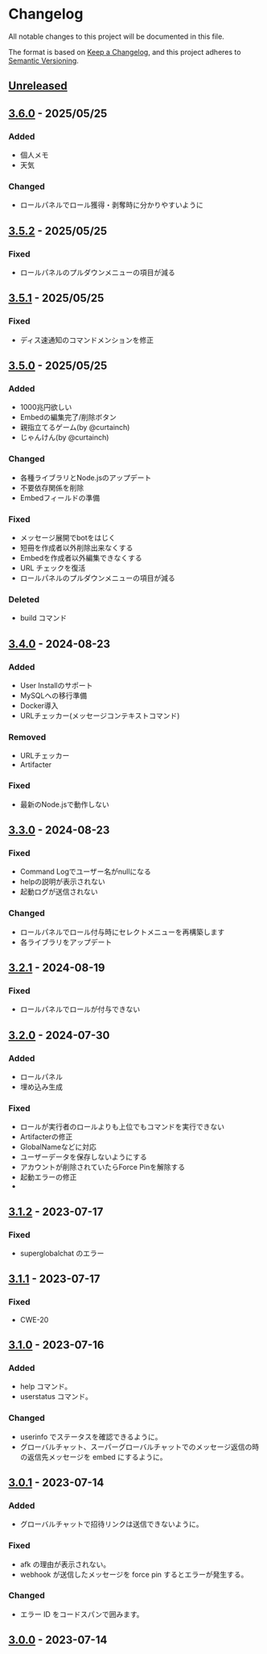 # Changelog

All notable changes to this project will be documented in this file.

The format is based on [Keep a Changelog](https://keepachangelog.com/en/1.1.0/),
and this project adheres to [Semantic Versioning](https://semver.org/spec/v2.0.0.html).

## [Unreleased](https://github.com/aqued-dev/aqued/compare/3.6.0...HEAD)

## [3.6.0](https://github.com/aqued-dev/aqued/compare/3.5.2...3.6.0) - 2025/05/25

### Added

- 個人メモ
- 天気

### Changed

- ロールパネルでロール獲得・剥奪時に分かりやすいように

## [3.5.2](https://github.com/aqued-dev/aqued/compare/3.5.1...3.5.2) - 2025/05/25

### Fixed

- ロールパネルのプルダウンメニューの項目が減る

## [3.5.1](https://github.com/aqued-dev/aqued/compare/3.5.0...3.5.1) - 2025/05/25

### Fixed

- ディス速通知のコマンドメンションを修正

## [3.5.0](https://github.com/aqued-dev/aqued/compare/3.4.0...3.5.0) - 2025/05/25

### Added

- 1000兆円欲しい
- Embedの編集完了/削除ボタン
- 親指立てるゲーム(by @curtainch)
- じゃんけん(by @curtainch)

### Changed

- 各種ライブラリとNode.jsのアップデート
- 不要依存関係を削除
- Embedフィールドの準備

### Fixed

- メッセージ展開でbotをはじく
- 短冊を作成者以外削除出来なくする
- Embedを作成者以外編集できなくする
- URL チェックを復活
- ロールパネルのプルダウンメニューの項目が減る

### Deleted

- build コマンド

## [3.4.0](https://github.com/aqued-dev/aqued/compare/3.3.0...3.4.0) - 2024-08-23

### Added

- User Installのサポート
- MySQLへの移行準備
- Docker導入
- URLチェッカー(メッセージコンテキストコマンド)

### Removed

- URLチェッカー
- Artifacter

### Fixed

- 最新のNode.jsで動作しない

## [3.3.0](https://github.com/aqued-dev/aqued/compare/3.2.1...3.3.0) - 2024-08-23

### Fixed

- Command Logでユーザー名がnullになる
- helpの説明が表示されない
- 起動ログが送信されない

### Changed

- ロールパネルでロール付与時にセレクトメニューを再構築します
- 各ライブラリをアップデート

## [3.2.1](https://github.com/aqued-dev/aqued/compare/3.2.0...3.2.1) - 2024-08-19

### Fixed

- ロールパネルでロールが付与できない

## [3.2.0](https://github.com/aqued-dev/aqued/compare/3.1.2...3.2.0) - 2024-07-30

### Added

- ロールパネル
- 埋め込み生成

### Fixed

- ロールが実行者のロールよりも上位でもコマンドを実行できない
- Artifacterの修正
- GlobalNameなどに対応
- ユーザーデータを保存しないようにする
- アカウントが削除されていたらForce Pinを解除する
- 起動エラーの修正
-

## [3.1.2](https://github.com/aqued-dev/aqued/compare/3.1.1...3.1.2) - 2023-07-17

### Fixed

- superglobalchat のエラー

## [3.1.1](https://github.com/aqued-dev/aqued/compare/3.1.0...3.1.1) - 2023-07-17

### Fixed

- CWE-20

## [3.1.0](https://github.com/aqued-dev/aqued/compare/3.0.1...3.1.0) - 2023-07-16

### Added

- help コマンド。
- userstatus コマンド。

### Changed

- userinfo でステータスを確認できるように。
- グローバルチャット、スーパーグローバルチャットでのメッセージ返信の時の返信先メッセージを embed にするように。

## [3.0.1](https://github.com/aqued-dev/aqued/compare/3.0.0...3.0.1) - 2023-07-14

### Added

- グローバルチャットで招待リンクは送信できないように。

### Fixed

- afk の理由が表示されない。
- webhook が送信したメッセージを force pin するとエラーが発生する。

### Changed

- エラー ID をコードスパンで囲みます。

## [3.0.0](https://github.com/aqued-dev/aqued/releases/tag/3.0.0) - 2023-07-14
